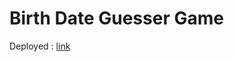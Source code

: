 # Birth Date Guesser Game

Deployed : [link](https://deri-kurniawan.github.io/birth-date-guesser-game/)
